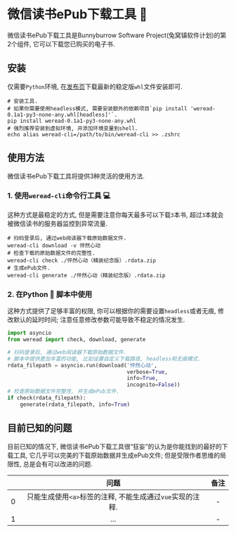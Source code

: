 # 微信读书ePub下载工具 🔧

微信读书ePub下载工具是Bunnyburrow Software Project(兔窝镇软件计划)的第2个组件, 它可以下载您已购买的电子书.

## 安装

仅需要`Python`环境, 在[发布页](https://github.com/sun1638650145/bunnyburrow-weread/releases)下载最新的稳定版`whl`文件安装即可.

```shell
# 安装工具.
# 如果你需要使用headless模式, 需要安装额外的依赖项目`pip install 'weread-0.1a1-py3-none-any.whl[headless]'`.
pip install weread-0.1a1-py3-none-any.whl
# 强烈推荐安装到虚拟环境, 并添加环境变量到shell.
echo alias weread-cli=/path/to/bin/weread-cli >> .zshrc
```

## 使用方法

微信读书ePub下载工具将提供3种灵活的使用方法.

### 1. 使用`weread-cli`命令行工具 💻 

这种方式是最稳定的方式, 但是需要注意你每天最多可以下载`3`本书, 超过`3`本就会被微信读书的服务器监控到异常流量.

```shell
# 扫码登录后, 通过web阅读器下载原始数据文件.
weread-cli download -v 怦然心动
# 检查下载的原始数据文件的完整性.
weread-cli check ./怦然心动（精装纪念版）.rdata.zip
# 生成ePub文件.
weread-cli generate ./怦然心动（精装纪念版）.rdata.zip
```

### 2. 在Python 🐍 脚本中使用

这种方式提供了足够丰富的权限, 你可以根据你的需要设置`headless`或者无痕, 修改默认的延时时间; 注意任意修改参数可能导致不稳定的情况发生.

```python
import asyncio
from weread import check, download, generate

# 扫码登录后, 通过web阅读器下载原始数据文件.
# 脚本中提供更加丰富的功能, 比如设置自定义下载路径, headless和无痕模式.
rdata_filepath = asyncio.run(download('怦然心动',
                                      verbose=True,
                                      info=True,
                                      incognito=False))
# 检查原始数据文件完整性, 并生成ePub文件.
if check(rdata_filepath):
    generate(rdata_filepath, info=True)
```

## 目前已知的问题

目前已知的情况下, 微信读书ePub下载工具很“狂妄”的认为是你能找到的最好的下载工具, 它几乎可以完美的下载原始数据并生成ePub文件; 但是受限作者思维的局限性, 总是会有可以改进的问题.

|      |                           问题                            | 备注 |
| :--: | :-------------------------------------------------------: | :--: |
|  0   | 只能生成使用`<a>`标签的注释, 不能生成通过`vue`实现的注释. |  -   |
|  1   |                            ...                            |  -   |